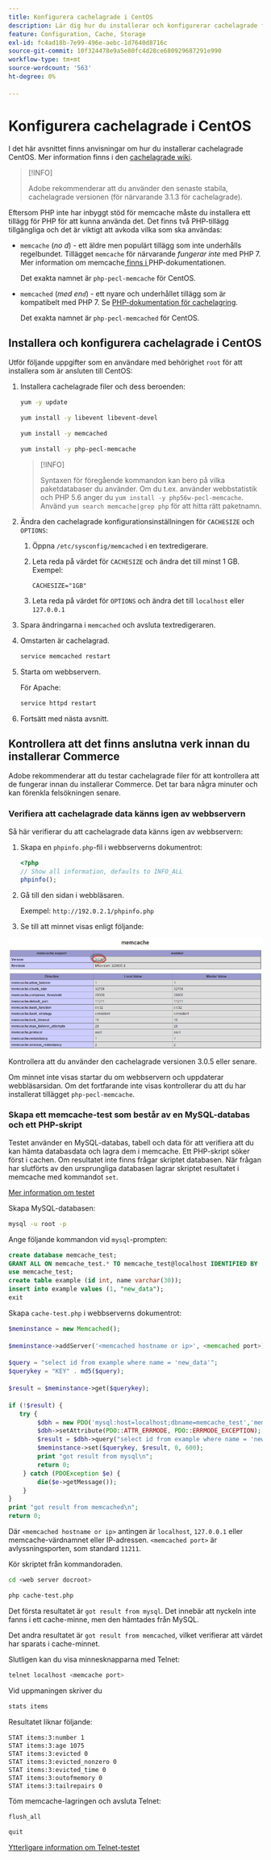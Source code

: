 ```yaml
---
title: Konfigurera cachelagrade i CentOS
description: Lär dig hur du installerar och konfigurerar cachelagrade filer i CentOS för Adobe Commerce-cachning. Instruktioner och optimeringstips.
feature: Configuration, Cache, Storage
exl-id: fc4ad18b-7e99-496e-aebc-1d7640d8716c
source-git-commit: 10f324478e9a5e80fc4d28ce680929687291e990
workflow-type: tm+mt
source-wordcount: '563'
ht-degree: 0%

---
```


# Konfigurera cachelagrade i CentOS

I det här avsnittet finns anvisningar om hur du installerar cachelagrade CentOS. Mer information finns i den [cachelagrade wiki](https://github.com/memcached/old-wiki).

>[!INFO]
>
>Adobe rekommenderar att du använder den senaste stabila, cachelagrade versionen (för närvarande 3.1.3 för cachelagrade).

Eftersom PHP inte har inbyggt stöd för memcache måste du installera ett tillägg för PHP för att kunna använda det. Det finns två PHP-tillägg tillgängliga och det är viktigt att avkoda vilka som ska användas:

- `memcache` (_no d_) - ett äldre men populärt tillägg som inte underhålls regelbundet.
Tillägget `memcache` för närvarande _fungerar inte_ med PHP 7. Mer information om memcache[ finns i ](https://www.php.net/manual/en/book.memcache.php)PHP-dokumentationen.

  Det exakta namnet är `php-pecl-memcache` för CentOS.

- `memcached` (_med en`d`_) - ett nyare och underhållet tillägg som är kompatibelt med PHP 7. Se [PHP-dokumentation för cachelagring](https://www.php.net/manual/en/book.memcached.php).

  Det exakta namnet är `php-pecl-memcached` för CentOS.

## Installera och konfigurera cachelagrade i CentOS

Utför följande uppgifter som en användare med behörighet `root` för att installera som är ansluten till CentOS:

1. Installera cachelagrade filer och dess beroenden:

   ```bash
   yum -y update
   ```

   ```bash
   yum install -y libevent libevent-devel
   ```

   ```bash
   yum install -y memcached
   ```

   ```bash
   yum install -y php-pecl-memcache
   ```

   >[!INFO]
   >
   >Syntaxen för föregående kommandon kan bero på vilka paketdatabaser du använder. Om du t.ex. använder webbstatistik och PHP 5.6 anger du `yum install -y php56w-pecl-memcache`. Använd `yum search memcache|grep php` för att hitta rätt paketnamn.


1. Ändra den cachelagrade konfigurationsinställningen för `CACHESIZE` och `OPTIONS`:

   1. Öppna `/etc/sysconfig/memcached` i en textredigerare.
   1. Leta reda på värdet för `CACHESIZE` och ändra det till minst 1 GB. Exempel:

      ```config
      CACHESIZE="1GB"
      ```

   1. Leta reda på värdet för `OPTIONS` och ändra det till `localhost` eller `127.0.0.1`

1. Spara ändringarna i `memcached` och avsluta textredigeraren.
1. Omstarten är cachelagrad.

   ```bash
   service memcached restart
   ```

1. Starta om webbservern.

   För Apache:

   ```bash
   service httpd restart
   ```

1. Fortsätt med nästa avsnitt.

## Kontrollera att det finns anslutna verk innan du installerar Commerce

Adobe rekommenderar att du testar cachelagrade filer för att kontrollera att de fungerar innan du installerar Commerce. Det tar bara några minuter och kan förenkla felsökningen senare.

### Verifiera att cachelagrade data känns igen av webbservern

Så här verifierar du att cachelagrade data känns igen av webbservern:

1. Skapa en `phpinfo.php`-fil i webbserverns dokumentrot:

   ```php
   <?php
   // Show all information, defaults to INFO_ALL
   phpinfo();
   ```

1. Gå till den sidan i webbläsaren.

   Exempel: `http://192.0.2.1/phpinfo.php`

1. Se till att minnet visas enligt följande:

![Bekräfta memcache känns igen av webbservern](../../assets/configuration/memcache.png)

Kontrollera att du använder den cachelagrade versionen 3.0.5 eller senare.

Om minnet inte visas startar du om webbservern och uppdaterar webbläsarsidan. Om det fortfarande inte visas kontrollerar du att du har installerat tillägget `php-pecl-memcache`.

### Skapa ett memcache-test som består av en MySQL-databas och ett PHP-skript

Testet använder en MySQL-databas, tabell och data för att verifiera att du kan hämta databasdata och lagra dem i memcache. Ett PHP-skript söker först i cachen. Om resultatet inte finns frågar skriptet databasen. När frågan har slutförts av den ursprungliga databasen lagrar skriptet resultatet i memcache med kommandot `set`.

[Mer information om testet](https://www.digitalocean.com/community/tutorials/how-to-install-and-use-memcache-on-ubuntu-12-04)

Skapa MySQL-databasen:

```bash
mysql -u root -p
```

Ange följande kommandon vid `mysql`-prompten:

```sql
create database memcache_test;
GRANT ALL ON memcache_test.* TO memcache_test@localhost IDENTIFIED BY 'memcache_test';
use memcache_test;
create table example (id int, name varchar(30));
insert into example values (1, "new_data");
exit
```

Skapa `cache-test.php` i webbserverns dokumentrot:

```php
$meminstance = new Memcached();

$meminstance->addServer('<memcached hostname or ip>', <memcached port>);

$query = "select id from example where name = 'new_data'";
$querykey = "KEY" . md5($query);

$result = $meminstance->get($querykey);

if (!$result) {
   try {
        $dbh = new PDO('mysql:host=localhost;dbname=memcache_test','memcache_test','memcache_test');
        $dbh->setAttribute(PDO::ATTR_ERRMODE, PDO::ERRMODE_EXCEPTION);
        $result = $dbh->query("select id from example where name = 'new_data'")->fetch();
        $meminstance->set($querykey, $result, 0, 600);
        print "got result from mysql\n";
        return 0;
    } catch (PDOException $e) {
        die($e->getMessage());
    }
}
print "got result from memcached\n";
return 0;
```

Där `<memcached hostname or ip>` antingen är `localhost`, `127.0.0.1` eller memcache-värdnamnet eller IP-adressen. `<memcached port>` är avlyssningsporten, som standard `11211`.

Kör skriptet från kommandoraden.

```bash
cd <web server docroot>
```

```bash
php cache-test.php
```

Det första resultatet är `got result from mysql`. Det innebär att nyckeln inte fanns i ett cache-minne, men den hämtades från MySQL.

Det andra resultatet är `got result from memcached`, vilket verifierar att värdet har sparats i cache-minnet.

Slutligen kan du visa minnesknapparna med Telnet:

```bash
telnet localhost <memcache port>
```

Vid uppmaningen skriver du

```bash
stats items
```

Resultatet liknar följande:

```
STAT items:3:number 1
STAT items:3:age 1075
STAT items:3:evicted 0
STAT items:3:evicted_nonzero 0
STAT items:3:evicted_time 0
STAT items:3:outofmemory 0
STAT items:3:tailrepairs 0
```

Töm memcache-lagringen och avsluta Telnet:

```bash
flush_all
```

```bash
quit
```

[Ytterligare information om Telnet-testet](https://darkcoding.net/software/memcached-list-all-keys/)
